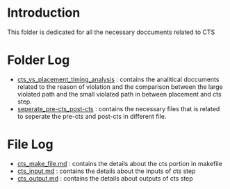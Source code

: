 # Introduction
This folder is dedicated for all the necessary doccuments related to CTS

# Folder Log
- [cts_vs_placement_timing_analysis](https://github.com/primesilicon/personal.TI/tree/open_tool/documents/openroad/cts/cts_vs_placement_timing_analysis) : contains the analitical doccuments related to the reason of violation and the comparison between the large violated path and the small violated path in between placement and cts step.
- [seperate_pre-cts_post-cts](https://github.com/primesilicon/personal.TI/tree/open_tool/documents/openroad/cts/seperate_pre-cts_post-cts) : contains the necessary files that is related to seperate the pre-cts and post-cts in different file.

# File Log

- [cts_make_file.md](https://github.com/primesilicon/personal.TI/blob/open_tool/documents/openroad/cts/cts_make_file.md) : contains the details about the cts portion in makefile
- [cts_input.md](https://github.com/primesilicon/personal.TI/blob/open_tool/documents/openroad/cts/cts_input.md) : contains the details about the inputs of cts step
- [cts_output.md](https://github.com/primesilicon/personal.TI/blob/open_tool/documents/openroad/cts/cts_output.md) : contains the details about outputs of cts step
